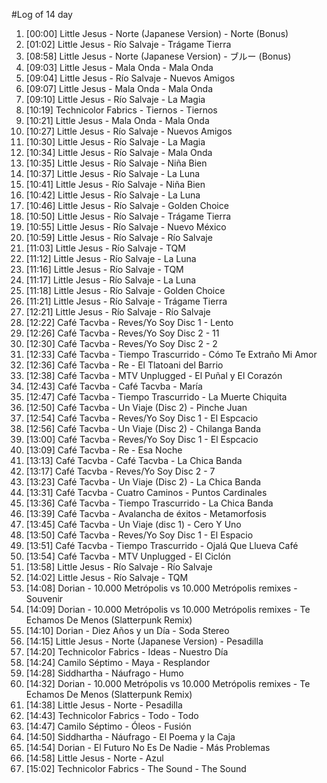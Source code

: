 #Log of 14 day

1. [00:00] Little Jesus - Norte (Japanese Version) - Norte (Bonus)
1. [01:02] Little Jesus - Río Salvaje - Trágame Tierra
1. [08:58] Little Jesus - Norte (Japanese Version) - ブルー (Bonus)
1. [09:03] Little Jesus - Mala Onda - Mala Onda
1. [09:04] Little Jesus - Río Salvaje - Nuevos Amigos
1. [09:07] Little Jesus - Mala Onda - Mala Onda
1. [09:10] Little Jesus - Río Salvaje - La Magia
1. [10:19] Technicolor Fabrics - Tiernos - Tiernos
1. [10:21] Little Jesus - Mala Onda - Mala Onda
1. [10:27] Little Jesus - Río Salvaje - Nuevos Amigos
1. [10:30] Little Jesus - Río Salvaje - La Magia
1. [10:34] Little Jesus - Río Salvaje - Mala Onda
1. [10:35] Little Jesus - Río Salvaje - Niña Bien
1. [10:37] Little Jesus - Río Salvaje - La Luna
1. [10:41] Little Jesus - Río Salvaje - Niña Bien
1. [10:42] Little Jesus - Río Salvaje - La Luna
1. [10:46] Little Jesus - Río Salvaje - Golden Choice
1. [10:50] Little Jesus - Río Salvaje - Trágame Tierra
1. [10:55] Little Jesus - Río Salvaje - Nuevo México
1. [10:59] Little Jesus - Río Salvaje - Río Salvaje
1. [11:03] Little Jesus - Río Salvaje - TQM
1. [11:12] Little Jesus - Río Salvaje - La Luna
1. [11:16] Little Jesus - Río Salvaje - TQM
1. [11:17] Little Jesus - Río Salvaje - La Luna
1. [11:18] Little Jesus - Río Salvaje - Golden Choice
1. [11:21] Little Jesus - Río Salvaje - Trágame Tierra
1. [12:21] Little Jesus - Río Salvaje - Río Salvaje
1. [12:22] Café Tacvba - Reves/Yo Soy Disc 1 - Lento
1. [12:26] Café Tacvba - Reves/Yo Soy Disc 2 - 11
1. [12:30] Café Tacvba - Reves/Yo Soy Disc 2 - 2
1. [12:33] Café Tacvba - Tiempo Trascurrido - Cómo Te Extraño Mi Amor
1. [12:36] Café Tacvba - Re - El Tlatoani del Barrio
1. [12:38] Café Tacvba - MTV Unplugged - El Puñal y El Corazón
1. [12:43] Café Tacvba - Café Tacvba - María
1. [12:47] Café Tacvba - Tiempo Trascurrido - La Muerte Chiquita
1. [12:50] Café Tacvba - Un Viaje (Disc 2) - Pinche Juan
1. [12:54] Café Tacvba - Reves/Yo Soy Disc 1 - El Espcacio
1. [12:56] Café Tacvba - Un Viaje (Disc 2) - Chilanga Banda
1. [13:00] Café Tacvba - Reves/Yo Soy Disc 1 - El Espcacio
1. [13:09] Café Tacvba - Re - Esa Noche
1. [13:13] Café Tacvba - Café Tacvba - La Chica Banda
1. [13:17] Café Tacvba - Reves/Yo Soy Disc 2 - 7
1. [13:23] Café Tacvba - Un Viaje (Disc 2) - La Chica Banda
1. [13:31] Café Tacvba - Cuatro Caminos - Puntos Cardinales
1. [13:36] Café Tacvba - Tiempo Trascurrido - La Chica Banda
1. [13:39] Café Tacvba - Avalancha de éxitos - Metamorfosis
1. [13:45] Café Tacvba - Un Viaje (disc 1) - Cero Y Uno
1. [13:50] Café Tacvba - Reves/Yo Soy Disc 1 - El Espacio
1. [13:51] Café Tacvba - Tiempo Trascurrido - Ojalá Que Llueva Café
1. [13:54] Café Tacvba - MTV Unplugged - El Ciclón
1. [13:58] Little Jesus - Río Salvaje - Río Salvaje
1. [14:02] Little Jesus - Río Salvaje - TQM
1. [14:08] Dorian - 10.000 Metrópolis vs 10.000 Metrópolis remixes - Souvenir
1. [14:09] Dorian - 10.000 Metrópolis vs 10.000 Metrópolis remixes - Te Echamos De Menos (Slatterpunk Remix)
1. [14:10] Dorian - Diez Años y un Día - Soda Stereo
1. [14:15] Little Jesus - Norte (Japanese Version) - Pesadilla
1. [14:20] Technicolor Fabrics - Ideas - Nuestro Día
1. [14:24] Camilo Séptimo - Maya - Resplandor
1. [14:28] Siddhartha - Náufrago - Humo
1. [14:32] Dorian - 10.000 Metrópolis vs 10.000 Metrópolis remixes - Te Echamos De Menos (Slatterpunk Remix)
1. [14:38] Little Jesus - Norte - Pesadilla
1. [14:43] Technicolor Fabrics - Todo - Todo
1. [14:47] Camilo Séptimo - Óleos - Fusión
1. [14:50] Siddhartha - Náufrago - El Poema y la Caja
1. [14:54] Dorian - El Futuro No Es De Nadie - Más Problemas
1. [14:58] Little Jesus - Norte - Azul
1. [15:02] Technicolor Fabrics - The Sound - The Sound
